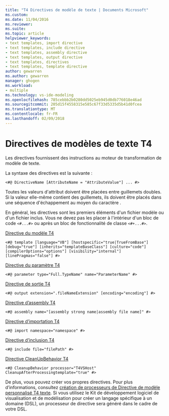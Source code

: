 ```yaml
---
title: "T4 Directives de modèle de texte | Documents Microsoft"
ms.custom: 
ms.date: 11/04/2016
ms.reviewer: 
ms.suite: 
ms.topic: article
helpviewer_keywords:
- text templates, import directive
- text templates, include directive
- text templates, assembly directive
- text templates, output directive
- text templates, directives
- text templates, template directive
author: gewarren
ms.author: gewarren
manager: ghogen
ms.workload:
- multiple
ms.technology: vs-ide-modeling
ms.openlocfilehash: 785cebbb2b0280dd5025eb945d0db776018e46ad
ms.sourcegitcommit: 205d15f4558315e585c67f33d5335d5b41d0fcea
ms.translationtype: MT
ms.contentlocale: fr-FR
ms.lasthandoff: 02/09/2018
---
```

# <a name="t4-text-template-directives"></a>Directives de modèles de texte T4
Les directives fournissent des instructions au moteur de transformation de modèle de texte.  
  
 La syntaxe des directives est la suivante :  
  
```  
<#@ DirectiveName [AttributeName = "AttributeValue"] ... #>  
```  
  
 Toutes les valeurs d'attribut doivent être placées entre guillemets doubles. Si la valeur elle-même contient des guillemets, ils doivent être placés dans une séquence d'échappement au moyen du caractère \.  
  
 En général, les directives sont les premiers éléments d'un fichier modèle ou d'un fichier inclus. Vous ne devez pas les placer à l'intérieur d'un bloc de code `<#...#>` ou après un bloc de fonctionnalité de classe `<#+...#>`.  
  
 [Directive du modèle T4](../modeling/t4-template-directive.md)  
 ```  
<#@ template [language="VB"] [hostspecific="true|TrueFromBase"] [debug="true"] [inherits="templateBaseClass"] [culture="code"] [compilerOptions="options"] [visibility="internal"] [linePragmas="false"] #>  
```  
  
 [Directive du paramètre T4](../modeling/t4-parameter-directive.md)  
 ```  
<#@ parameter type="Full.TypeName" name="ParameterName" #>  
```  
  
 [Directive de sortie T4](../modeling/t4-output-directive.md)  
 ```  
<#@ output extension=".fileNameExtension" [encoding="encoding"] #>  
```  
  
 [Directive d’assembly T4](../modeling/t4-assembly-directive.md)  
 ```  
<#@ assembly name="[assembly strong name|assembly file name]" #>  
```  
  
 [Directive d’importation T4](../modeling/t4-import-directive.md)  
 ```  
<#@ import namespace="namespace" #>  
```  
  
 [Directive d’inclusion T4](../modeling/t4-include-directive.md)  
 ```  
<#@ include file="filePath" #>  
```  
  
 [Directive CleanUpBehavior T4](../modeling/t4-cleanupbehavior-directive.md)  
 ```  
<#@ CleanupBehavior processor="T4VSHost" CleanupAfterProcessingtemplate="true" #>  
```  
  
 De plus, vous pouvez créer vos propres directives. Pour plus d’informations, consultez [création de processeurs de Directive de modèle personnalisé T4 texte](../modeling/creating-custom-t4-text-template-directive-processors.md). Si vous utilisez le Kit de développement logiciel de visualisation et de modélisation pour créer un langage spécifique à un domaine (DSL), un processeur de directive sera généré dans le cadre de votre DSL.